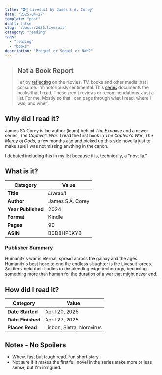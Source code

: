 ```yaml
---
title: "👽👔 Livesuit by James S.A. Corey"
date: "2025-04-27"
template: "post"
draft: false
slug: "/posts/2025/livesuit"
category: "reading"
tags:
  - "reading"
  - "books"
description: "Prequel or Sequel or Nah?"
---
```


> ## Not a Book Report
> I enjoy [reflecting](https://blog.samrhea.com/posts/2019/analyze-media-habits) on the movies, TV, books and other media that I consume. I'm notoriously sentimental. This [series](https://blog.samrhea.com/category/reading) documents the books that I read. These aren't reviews or recommendations. Just a list. For me. Mostly so that I can page through what I read, where I was, and when.

## Why did I read it?

James SA Corey is the author (team) behind _The Expanse_ and a newer series, _The Captive's War_. I read the first book in _The Captive's War_, _The Mercy of Gods_, a few months ago and picked up this side novella just to make sure I was not missing anything in the canon.

I debated including this in my list because it is, technically, a "novella."

## What is it?

|Category|Value|
|---|---|
|**Title**|*Livesuit*|
|**Author**|James S.A. Corey|
|**Year Published**|2024|
|**Format**|Kindle|
|**Pages**|90|
|**ASIN**|B0D8HPDKYB|

### Publisher Summary

Humanity's war is eternal, spread across the galaxy and the ages. Humanity's best hope to end the endless slaughter is the Livesuit forces. Soldiers meld their bodies to the bleeding edge technology, becoming something more than human for the duration of a war that might never end.

## How did I read it?

|Category|Value|
|---|---|
|**Date Started**|April 20, 2025|
|**Date Finished**|April 27, 2025|
|**Places Read**|Lisbon, Sintra, Norovirus|

## Notes - No Spoilers

* Whew, fast but tough read. Fun short story.
* Not sure if it makes the first full novel in the series make more or less sense, but I'm intrigued.
